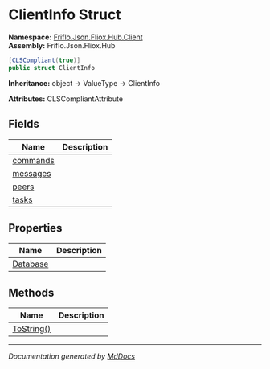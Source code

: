 ﻿<!--  
  <auto-generated>   
    The contents of this file were generated by a tool.  
    Changes to this file may be list if the file is regenerated  
  </auto-generated>   
-->

# ClientInfo Struct

**Namespace:** [Friflo.Json.Fliox.Hub.Client](../index.md)  
**Assembly:** Friflo.Json.Fliox.Hub

```csharp
[CLSCompliant(true)]
public struct ClientInfo
```

**Inheritance:** object → ValueType → ClientInfo

**Attributes:** CLSCompliantAttribute

## Fields

| Name                           | Description |
| ------------------------------ | ----------- |
| [commands](fields/commands.md) |             |
| [messages](fields/messages.md) |             |
| [peers](fields/peers.md)       |             |
| [tasks](fields/tasks.md)       |             |

## Properties

| Name                               | Description |
| ---------------------------------- | ----------- |
| [Database](properties/Database.md) |             |

## Methods

| Name                              | Description |
| --------------------------------- | ----------- |
| [ToString()](methods/ToString.md) |             |

___

*Documentation generated by [MdDocs](https://github.com/ap0llo/mddocs)*
